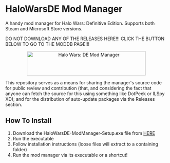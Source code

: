 # HaloWarsDE Mod Manager
A handy mod manager for Halo Wars: Definitive Edition. Supports both Steam and Microsoft Store versions.

DO NOT DOWNLOAD ANY OF THE RELEASES HERE!!! CLICK THE BUTTON BELOW TO GO TO THE MODDB PAGE!!!

<p align="center">
  <a href="https://www.moddb.com/mods/halo-wars-de-mod-manager/downloads" title="View Halo Wars: DE Mod Manager on Mod DB" target="_blank">
    <img src="https://button.moddb.com/popularity/medium/mods/50866.png" alt="Halo Wars: DE Mod Manager" width="370" height="75" />
  </a>
</p>

This repository serves as a means for sharing the manager's source code for public review and contribution (that, and considering the fact that anyone can fetch the source for this using something like DotPeek or ILSpy XD); and for the distribution of auto-update packages via the Releases section.

## How To Install
1) Download the HaloWarsDE-ModManager-Setup.exe file from <a href="https://www.moddb.com/mods/halo-wars-de-mod-manager/downloads">HERE</a>
2) Run the executable
3) Follow installation instructions (loose files will extract to a containing folder)
4) Run the mod manager via its executable or a shortcut!
